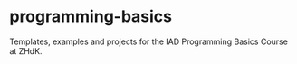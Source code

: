 # programming-basics
Templates, examples and projects for the IAD Programming Basics Course at ZHdK.
